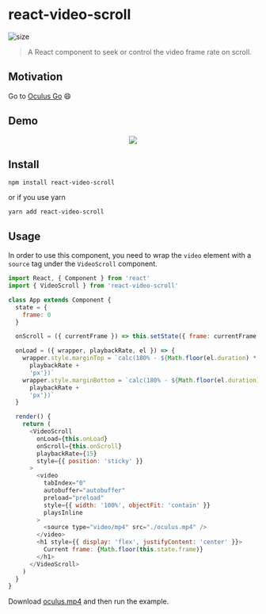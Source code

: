 # react-video-scroll

![size](https://img.shields.io/badge/size-4.59%20KB-brightgreen.svg)

> A React component to seek or control the video frame rate on scroll.

## Motivation

Go to [Oculus Go](https://www.oculus.com/go/) 😄

## Demo

<p align='center'>
  <img src='./scroll.gif' />
</p>

## Install

```
npm install react-video-scroll
```

or if you use yarn

```
yarn add react-video-scroll
```

## Usage

In order to use this component, you need to wrap the `video` element with a `source` tag under the `VideoScroll` component.

```js
import React, { Component } from 'react'
import { VideoScroll } from 'react-video-scroll'

class App extends Component {
  state = {
    frame: 0
  }

  onScroll = ({ currentFrame }) => this.setState({ frame: currentFrame })

  onLoad = ({ wrapper, playbackRate, el }) => {
    wrapper.style.marginTop = `calc(180% - ${Math.floor(el.duration) *
      playbackRate +
      'px'})`
    wrapper.style.marginBottom = `calc(180% - ${Math.floor(el.duration) *
      playbackRate +
      'px'})`
  }

  render() {
    return (
      <VideoScroll
        onLoad={this.onLoad}
        onScroll={this.onScroll}
        playbackRate={15}
        style={{ position: 'sticky' }}
      >
        <video
          tabIndex="0"
          autobuffer="autobuffer"
          preload="preload"
          style={{ width: '100%', objectFit: 'contain' }}
          playsInline
        >
          <source type="video/mp4" src="./oculus.mp4" />
        </video>
        <h1 style={{ display: 'flex', justifyContent: 'center' }}>
          Current frame: {Math.floor(this.state.frame)}
        </h1>
      </VideoScroll>
    )
  }
}
```

Download [oculus.mp4](blob:https://www.oculus.com/470a6ce6-b93a-4464-aa4e-707209ae04b9) and then run the example.
